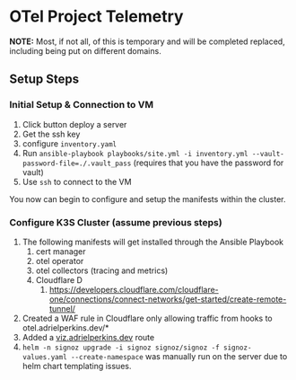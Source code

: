 # OTel Project Telemetry

**NOTE:** Most, if not all, of this is temporary and will be completed
replaced, including being put on different domains.

## Setup Steps

### Initial Setup & Connection to VM

1. Click button deploy a server
2. Get the ssh key
3. configure `inventory.yaml`
4. Run `ansible-playbook playbooks/site.yml -i inventory.yml
   --vault-password-file=./.vault_pass` (requires that you have the password
   for vault)
5. Use `ssh` to connect to the VM

You now can begin to configure and setup the manifests within the cluster.

### Configure K3S Cluster (assume previous steps)

1. The following manifests will get installed through the Ansible Playbook
    1. cert manager
    2. otel operator
    3. otel collectors (tracing and metrics)
    4. Cloudflare D
        1. https://developers.cloudflare.com/cloudflare-one/connections/connect-networks/get-started/create-remote-tunnel/
2. Created a WAF rule in Cloudflare only allowing traffic from hooks to otel.adrielperkins.dev/*
7. Added a [viz.adrielperkins.dev](http://viz.adrielperkins.dev) route
8. `helm -n signoz upgrade -i signoz signoz/signoz -f signoz-values.yaml
   --create-namespace` was manually run on the server due to helm chart
   templating issues.
